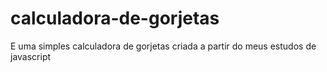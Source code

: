 # calculadora-de-gorjetas
E uma simples calculadora de gorjetas criada a partir do meus estudos de javascript
